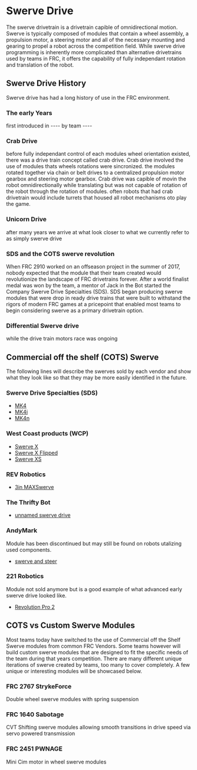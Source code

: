 # Swerve Drive

The swerve drivetrain is a drivetrain capible of omnidirectional motion. Swerve is typically composed of modules that contain a wheel assembly, a propulsion motor, a steering motor and all of the necessary mounting and gearing to propel a robot across the competition field. While swerve drive programming is inherently more complicated than alternative drivetrains used by teams in FRC, it offers the capability of fully independant rotation and translation of the robot.

## Swerve Drive History
Swerve drive has had a long history of use in the FRC environment.

### The early Years
first introduced in ---- by team ---- 
### Crab Drive
before fully independant control of each modules wheel orientation existed, there was a drive train concept called crab drive. Crab drive involved the use of modules thats wheels rotations were sincronized. the modules rotated together via chain or belt drives to a centralized propulsion motor gearbox and steering motor gearbox. Crab drive was capible of movin the robot omnidirectionally while translating but was not capable of rotation of the robot through the rotation of modules. often robots that had crab drivetrain would include turrets that housed all robot mechanisms oto play the game.

### Unicorn Drive
after many years we arrive at what look closer to what we currently refer to as simply swerve drive
### SDS and the COTS swerve revolution
When FRC 2910 worked on an offseason project in the summer of 2017, nobody expected that the module that their team created would revolutionize the landscape of FRC drivetrains forever. After a world finalist medal was won by the team, a mentor of Jack in the Bot started the Company Swerve Drive Specialties (SDS). SDS began producing swerve modules that were drop in ready drive trains that were built to withstand the rigors of modern FRC games at a pricepoint that enabled most teams to begin considering swerve as a primary drivetrain option.

### Differential Swerve drive
while the drive train motors race was ongoing
## Commercial off the shelf (COTS) Swerve

The following lines will describe the swerves sold by each vendor and show what they look like so that they may be more easily identified in the future.

### Swerve Drive Specialties (SDS)
- [MK4](https://www.swervedrivespecialties.com/products/mk4-swerve-module)
- [MK4i](https://www.swervedrivespecialties.com/products/mk4i-swerve-module)
- [MK4n](https://www.swervedrivespecialties.com/products/mk4n-swerve-module)
### West Coast products (WCP)
- [Swerve X](https://wcproducts.com/collections/gearboxes/products/swerve-x)
- [Swerve X Flipped](https://wcproducts.com/collections/gearboxes/products/swerve-x-flipped)
- [Swerve XS](https://wcproducts.com/collections/gearboxes/products/swerve-xs)
### REV Robotics
- [3in MAXSwerve](https://www.revrobotics.com/rev-21-3005/)
### The Thrifty Bot
- [unnamed swerve drive]()
### AndyMark
Module has been discontinued but may still be found on robots utalizing used components.

- [swerve and steer](https://www.andymark.com/products/swerve-and-steer?sku=am-3009_CPPA)
### 221 Robotics
Module not sold anymore but is a good example of what advanced early swerve drive looked like.

- [Revolution Pro 2](http://www.221robotics.com/viewproduct.php?id=147)

## COTS vs Custom Swerve Modules
Most teams today have switched to the use of Commercial off the Shelf Swerve modules from common FRC Vendors. Some teams however will build custom swerve modules that are designed to fit the specific needs of the team during that years competition. There are many different unique iterations of swerve created by teams, too many to cover completely. A few unique or interesting modules will be showcased below.

### FRC 2767 StrykeForce
Double wheel swerve modules with spring suspension
### FRC 1640 Sabotage
CVT Shifting swerve modules allowing smooth transitions in drive speed via servo powered transmission
### FRC 2451 PWNAGE
Mini Cim motor in wheel swerve modules
